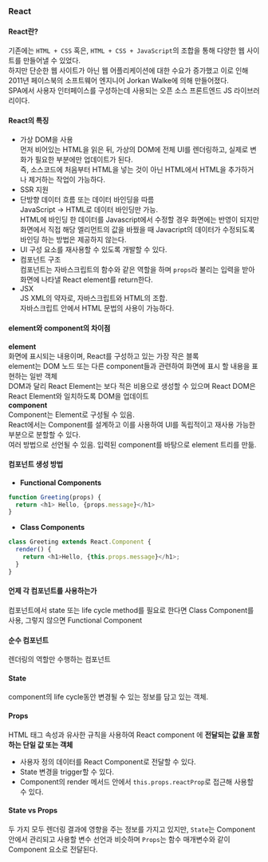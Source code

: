 ### React
#### React란?
기존에는 `HTML + CSS` 혹은, `HTML + CSS + JavaScript`의 조합을 통해 다양한 웹 사이트를 만들어낼 수 있었다.<br>
하지만 단순한 웹 사이트가 아닌 웹 어플리케이션에 대한 수요가 증가했고 이로 인해 2011년 페이스북의 소프트웨어 엔지니어 Jorkan Walke에 의해 만들어졌다.<br>
SPA에서 사용자 인터페이스를 구성하는데 사용되는 오픈 소스 프론트엔드 JS 라이브러리이다.

#### React의 특징
- 가상 DOM을 사용<br>
먼저 비어있는 HTML을 읽은 뒤, 가상의 DOM에 전체 UI를 렌더링하고, 실제로 변화가 필요한 부분에만 업데이트가 된다.<br>
즉, 소스코드에 처음부터 HTML을 넣는 것이 아닌 HTML에서 HTML을 추가하거나 제거하는 작업이 가능하다.<br>
- SSR 지원
- 단방향 데이터 흐름 또는 데이터 바인딩을 따름<br>
JavaScript → HTML로 데이터 바인딩만 가능.<br>
HTML에 바인딩 한 데이터를 Javascript에서 수정할 경우 화면에는 반영이 되지만 화면에서 직접 해당 엘리먼트의 값을 바꿨을 때 Javacript의 데이터가 수정되도록 바인딩 하는 방법은 제공하지 않는다.<br>
- UI 구성 요소를 재사용할 수 있도록 개발할 수 있다.
- 컴포넌트 구조<br>
컴포넌트는 자바스크립트의 함수와 같은 역할을 하며 `props`라 불리는 입력을 받아 화면에 나타낼 React element를 return한다.<br>
- JSX<br>
JS XML의 약자로, 자바스크립트와 HTML의 조합.<br>
자바스크립트 안에서 HTML 문법의 사용이 가능하다.

#### element와 component의 차이점
**element**<br>
화면에 표시되는 내용이며, React를 구성하고 있는 가장 작은 블록<br>
element는 DOM 노드 또는 다른 component들과 관련하여 화면에 표시 할 내용을 표현하는 일반 객체<br>
DOM과 달리 React Element는 보다 적은 비용으로 생성할 수 있으며 React DOM은 React Element와 일치하도록 DOM을 업데이트 <br>
**component**<br>
Component는 Element로 구성될 수 있음.<br>
React에서는 Component를 설계하고 이를 사용하여 UI를 독립적이고 재사용 가능한 부분으로 분할할 수 있다.<br>
여러 방법으로 선언될 수 있음. 입력된 component를 바탕으로 element 트리를 만듦.

#### 컴포넌트 생성 방법
- **Functional Components**<br>
```javascript
function Greeting(props) {  
  return <h1> Hello, {props.message}</h1>
}
```
- **Class Components**<br>
```javascript
class Greeting extends React.Component {
  render() {
    return <h1>Hello, {this.props.message}</h1>;
  }
}
```
#### 언제 각 컴포넌트를 사용하는가
컴포넌트에서 state 또는 life cycle method를 필요로 한다면 Class Component를 사용, 그렇지 않으면 Functional Component
#### 순수 컴포넌트
렌더링의 역할만 수행하는 컴포넌트
#### State
component의 life cycle동안 변경될 수 있는 정보를 담고 있는 객체. 
#### Props
HTML 태그 속성과 유사한 규칙을 사용하여 React component 에 **전달되는 값을 포함하는 단일 값 또는 객체**<br>
- 사용자 정의 데이터를 React Component로 전달할 수 있다.
- State 변경을 trigger할 수 있다.
- Component의 render 메서드 안에서 `this.props.reactProp`로 접근해 사용할 수 있다.
#### State vs Props
두 가지 모두 렌더링 결과에 영향을 주는 정보를 가지고 있지만, `State`는 Component 안에서 관리되고 사용할 변수 선언과 비슷하며 `Props`는 함수 매개변수와 같이 Component 요소로 전달된다.